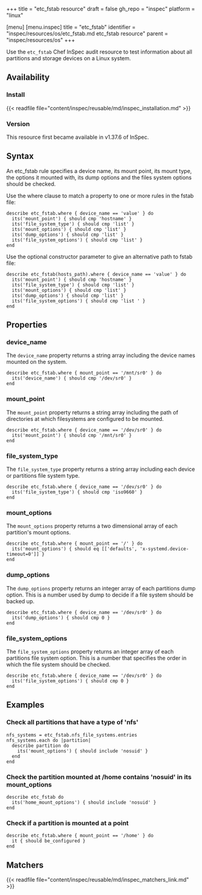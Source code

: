 +++
title = "etc_fstab resource"
draft = false
gh_repo = "inspec"
platform = "linux"

[menu]
  [menu.inspec]
    title = "etc_fstab"
    identifier = "inspec/resources/os/etc_fstab.md etc_fstab resource"
    parent = "inspec/resources/os"
+++

Use the `etc_fstab` Chef InSpec audit resource to test information about all partitions and storage devices on a Linux system.

## Availability

### Install

{{< readfile file="content/inspec/reusable/md/inspec_installation.md" >}}

### Version

This resource first became available in v1.37.6 of InSpec.

## Syntax

An etc_fstab rule specifies a device name, its mount point, its mount type, the options it mounted with,
its dump options and the files system options should be checked.

Use the where clause to match a property to one or more rules in the fstab file:

    describe etc_fstab.where { device_name == 'value' } do
      its('mount_point') { should cmp 'hostname' }
      its('file_system_type') { should cmp 'list' }
      its('mount_options') { should cmp 'list' }
      its('dump_options') { should cmp 'list' }
      its('file_system_options') { should cmp 'list' }
    end

Use the optional constructor parameter to give an alternative path to fstab file:

    describe etc_fstab(hosts_path).where { device_name == 'value' } do
      its('mount_point') { should cmp 'hostname' }
      its('file_system_type') { should cmp 'list' }
      its('mount_options') { should cmp 'list' }
      its('dump_options') { should cmp 'list' }
      its('file_system_options') { should cmp 'list ' }
    end

## Properties

### device_name

The `device_name` property returns a string array including the device names mounted on the system.

    describe etc_fstab.where { mount_point == '/mnt/sr0' } do
      its('device_name') { should cmp '/dev/sr0' }
    end

### mount_point

The `mount_point` property returns a string array including the path of directories at which filesystems are configured to be mounted.

    describe etc_fstab.where { device_name == '/dev/sr0' } do
      its('mount_point') { should cmp '/mnt/sr0' }
    end

### file_system_type

The `file_system_type` property returns a string array including each device or partitions file system type.

    describe etc_fstab.where { device_name == '/dev/sr0' } do
      its('file_system_type') { should cmp 'iso9660' }
    end

### mount_options

The `mount_options` property returns a two dimensional array of each partition's mount options.

    describe etc_fstab.where { mount_point == '/' } do
      its('mount_options') { should eq [['defaults', 'x-systemd.device-timeout=0']] }
    end

### dump_options

The `dump_options` property returns an integer array of each partitions dump option. This is a number used by dump to decide if a file system should be backed up.

    describe etc_fstab.where { device_name == '/dev/sr0' } do
      its('dump_options') { should cmp 0 }
    end

### file_system_options

The `file_system_options` property returns an integer array of each partitions file system option. This is a number that specifies the order in which the file system should be checked.

    describe etc_fstab.where { device_name == '/dev/sr0' } do
      its('file_system_options') { should cmp 0 }
    end

## Examples

### Check all partitions that have a type of 'nfs'

    nfs_systems = etc_fstab.nfs_file_systems.entries
    nfs_systems.each do |partition|
      describe partition do
        its('mount_options') { should include 'nosuid' }
      end
    end

### Check the partition mounted at /home contains 'nosuid' in its mount_options

    describe etc_fstab do
      its('home_mount_options') { should include 'nosuid' }
    end

### Check if a partition is mounted at a point

    describe etc_fstab.where { mount_point == '/home' } do
      it { should be_configured }
    end

## Matchers

{{< readfile file="content/inspec/reusable/md/inspec_matchers_link.md" >}}
